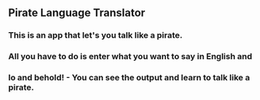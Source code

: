 ## Pirate Language Translator

### This is an app that let's you talk like a pirate.

### All you have to do is enter what you want to say in English and

### **lo and behold!** - You can see the output and learn to talk like a pirate.
